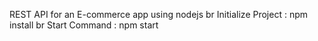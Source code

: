 REST API for an E-commerce app using nodejs br
Initialize Project : npm install br
Start Command : npm start
